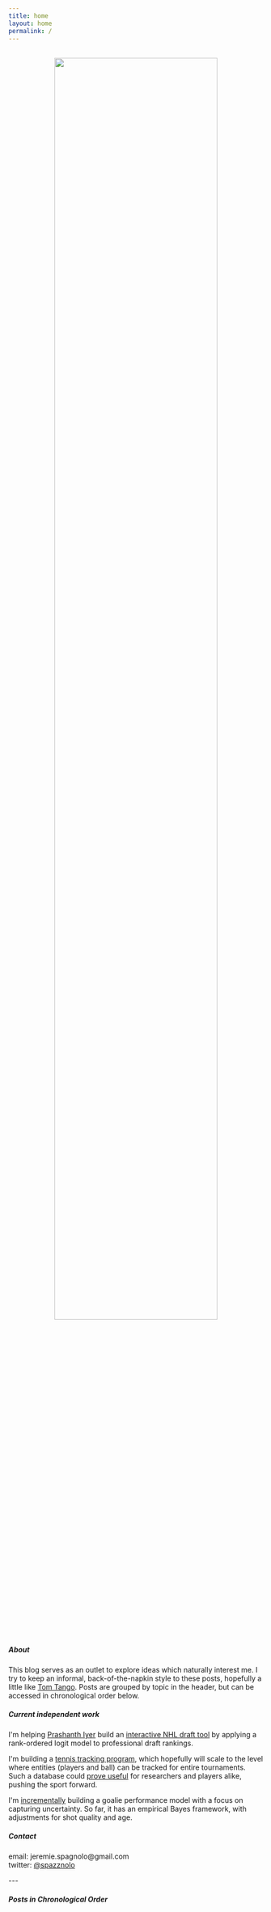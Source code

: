 ```yaml
---
title: home
layout: home
permalink: /
---
```

<head>
<!-- Google tag (gtag.js) -->
<script async src="https://www.googletagmanager.com/gtag/js?id=G-DGRHZS5DNM"></script>
<script>
  window.dataLayer = window.dataLayer || [];
  function gtag(){dataLayer.push(arguments);}
  gtag('js', new Date());

  gtag('config', 'G-DGRHZS5DNM');
</script>
</head>
<br>
<div style="text-align: center"> <img src="figs/fifty-four.png" width="80%" length="280"/></div>
<h5>About</h5>
This blog serves as an outlet to explore ideas which naturally interest me. I try to keep an informal, back-of-the-napkin style to these posts, hopefully a little like <a href = "http://www.tangotiger.com/index.php">Tom Tango</a>. Posts are grouped by topic in the header, but can be accessed in chronological order below.
<p>
<h5>Current independent work</h5>
I'm helping <a href = "https://twitter.com/iyer_prashanth">Prashanth Iyer</a> build an <a href="https://piyer97.shinyapps.io/NHLDraft2023/">interactive NHL draft tool</a> by applying a rank-ordered logit model to professional draft rankings.
</p>
<p>
I'm building a <a href="https://spazznolo.github.io/2023/01/15/tennis-framework.html">tennis tracking program</a>, which hopefully will scale to the level where entities (players and ball) can be tracked for entire tournaments. Such a database could <a href = "https://hdsr.mitpress.mit.edu/pub/uy0zl4i1/release/4">prove useful</a> for researchers and players alike, pushing the sport forward.
</p>
<p>
I'm <a href = "https://spazznolo.github.io/goalies/">incrementally</a> building a goalie performance model with a focus on capturing uncertainty. So far, it has an empirical Bayes framework, with adjustments for shot quality and age.
</p>
<p>
<h5>Contact</h5>
email: jeremie.spagnolo@gmail.com<br>
twitter: <a href = "https://twitter.com/spazznolo">@spazznolo</a>
<p>
---
</p>
<h5>Posts in Chronological Order</h5>